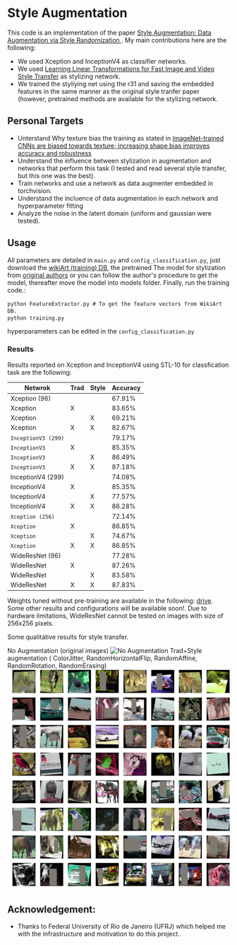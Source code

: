 # Style Augmentation
This code is an implementation of the paper [Style Augmentation: Data Augmentation via Style Randomization
](https://arxiv.org/abs/1809.05375). My main contributions here are the following:

- We used Xception and InceptionV4 as classifier networks.
- We used [Learning Linear Transformations for Fast Image and Video Style Transfer](https://github.com/sunshineatnoon/LinearStyleTransfer) as stylizing network.
- We trained the styliying net using the r31 and saving the embedded features in the same manner as the original style tranfer paper (however, pretrained methods are available for the stylizing network.


## Personal Targets
- Unterstand Why texture bias the training as stated in [ImageNet-trained CNNs are biased towards texture; increasing shape bias improves accuracy and robustness](https://arxiv.org/abs/1811.12231)
- Understand the influence between stylization in augmentation and networks that perform this task (I tested and read several style transfer, but this one was the best).
- Train networks and use a network as data augmenter embedded in torchvision.
- Understand the incluence of data augmentation in each network and hyperparameter fitting
- Analyze the noise in the latent domain (uniform and gaussian were tested).

## Usage
All parameters are detailed in `main.py` and `config_classification.py`, just download the [wikiArt (training) DB](https://www.kaggle.com/c/painter-by-numbers/data), the pretrained The model for stylization from [original authors](https://drive.google.com/file/d/1H9T5rfXGlGCUh04DGkpkMFbVnmscJAbs/view) or you can follow the author's procedure to get the model, thereafter move the model into models folder. Finally, run the training code.:


```
python FeatureExtractor.py # To get the feature vectors from WikiArt DB.
python training.py
```
hyperparameters can be edited in the `config_classification.py`

### Results

Results reported on Xception and InceptionV4 using STL-10 for classfication task are the following: 

| Netwrok            |    Trad   |   Style   |  Accuracy  | 
| ----------------   | --------- | --------- | ---------- |
| Xception (96)      |           |           |   67.91%   |
| Xception           |     X     |           |   83.65%   |
| Xception           |           |     X     |   69.21%   |
| Xception           |     X     |     X     |   82.67%   |
| `InceptionV3 (299)`|           |           |   79.17%   |
| `InceptionV3`      |     X     |           |   85.35%   |
| `InceptionV3`      |           |     X     |   86.49%   |
| `InceptionV3`      |     X     |     X     |   87.18%   |
| InceptionV4 (299)  |           |           |   74.08%   |
| InceptionV4        |     X     |           |   85.35%   |
| InceptionV4        |           |     X     |   77.57%   |
| InceptionV4        |     X     |     X     |   86.28%   |
| `Xception (256)`   |           |           |   72.14%   |
| `Xception`         |     X     |           |   86.85%   |
| `Xception`         |           |     X     |   74.67%   |
| `Xception`         |     X     |     X     |   86.85%   |
| WideResNet (96)    |           |           |   77.28%   |
| WideResNet         |     X     |           |   87.26%   |
| WideResNet         |           |     X     |   83.58%   |
| WideResNet         |     X     |     X     |   87.83%   |

Weights tuned without pre-training are available in the following: [drive](https://1drv.ms/u/s!An2VLi2XqiZkgkyxeSHh2qCuBuVW?e=o1FHYB). Some other results and configurations will be available soon!. Due to hardware limitations, WideResNet cannot be tested on images with size of 256x256 pixels.

Some qualitative results for style transfer.

No Augmentation (original images)
![No Augmentation](test/test_augmentation_nothing.png)
Trad+Style augmentation ( ColorJitter, RandomHorizontalFlip, RandomAffine, RandomRotation, RandomErasing)
![Trad+Style augmentation](test/test_augmentation_aug.png)


## Acknowledgement:
- Thanks to Federal University of Rio de Janeiro (UFRJ) which helped me with the infrastructure and motivation to do this project.
